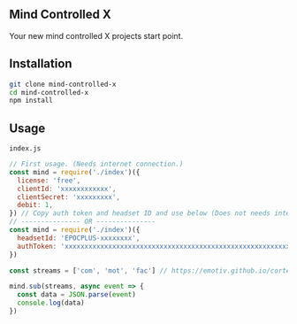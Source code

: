 Mind Controlled X
-----------

Your new mind controlled X projects start point.

Installation
-----------

```bash
git clone mind-controlled-x
cd mind-controlled-x
npm install
```

Usage
-----------

`index.js`

```javascript
// First usage. (Needs internet connection.)
const mind = require('./index')({
  license: 'free',
  clientId: 'xxxxxxxxxxxx',
  clientSecret: 'xxxxxxxxx',
  debit: 1,
}) // Copy auth token and headset ID and use below (Does not needs internet connection.)
// --------------- OR ---------------
const mind = require('./index')({
  headsetId: 'EPOCPLUS-xxxxxxxx',
  authToken: 'xxxxxxxxxxxxxxxxxxxxxxxxxxxxxxxxxxxxxxxxxxxxxxxxxxxxxxxxxxxxxxxxxxxxxxxxxxxxxxxxxxxxxxxxxxxxxxxxxxxxxxxxxxxxxxxxxxxxx'
})

const streams = ['com', 'mot', 'fac'] // https://emotiv.github.io/cortex-docs/#subscriptions

mind.sub(streams, async event => {
  const data = JSON.parse(event)
  console.log(data)
})
```